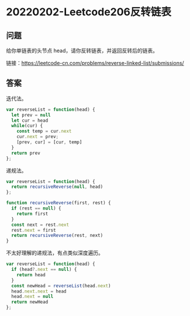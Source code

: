 # 20220202-Leetcode206反转链表

## 问题

给你单链表的头节点 head，请你反转链表，并返回反转后的链表。

链接：https://leetcode-cn.com/problems/reverse-linked-list/submissions/

## 答案

迭代法。

```JavaScript
var reverseList = function(head) {
  let prev = null
  let cur = head
  while(cur) {
    const temp = cur.next
    cur.next = prev;
    [prev, cur] = [cur, temp]
  }
  return prev
};
```

递规法。

```JavaScript
var reverseList = function(head) {
  return recursiveReverse(null, head)
};

function recursiveReverse(first, rest) {
  if (rest == null) {
    return first
  }
  const next = rest.next
  rest.next = first
  return recursiveReverse(rest, next)
}
```

不太好理解的递规法，有点类似深度遍历。

```JavaScript
var reverseList = function(head) {
  if (head?.next == null) {
    return head
  }
  const newHead = reverseList(head.next)
  head.next.next = head
  head.next = null
  return newHead
};
```



